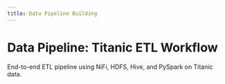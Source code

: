 ```yaml
---
title: Data Pipeline Building
---
```


# Data Pipeline: Titanic ETL Workflow

End-to-end ETL pipeline using NiFi, HDFS, Hive, and PySpark on Titanic data.
